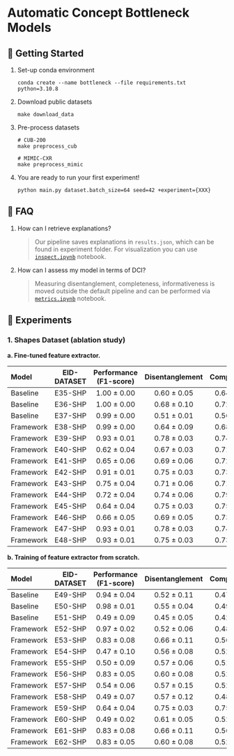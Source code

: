 # Automatic Concept Bottleneck Models

## 🚀 Getting Started
1. Set-up conda environment
    ```
    conda create --name bottleneck --file requirements.txt python=3.10.8
    ```
2. Download public datasets
    ```
    make download_data
    ```
3. Pre-process datasets
    ```
    # CUB-200
    make preprocess_cub

    # MIMIC-CXR
    make preprocess_mimic
    ```
4. You are ready to run your first experiment!
    ```
    python main.py dataset.batch_size=64 seed=42 +experiment={XXX}
    ```

## 🤔 FAQ

1. How can I retrieve explanations?
    > Our pipeline saves explanations in `results.json`, which can be found in experiment folder. For visualization you can use [`inspect.ipynb`](./autoconcept/inspect.ipynb) notebook.

2. How can I assess my model in terms of DCI?
    > Measuring disentanglement, completeness, informativeness is moved outside the default pipeline and can be performed via [`metrics.ipynb`](./autoconcept/metrics.ipynb) notebook.


## 🧬 Experiments

### 1. Shapes Dataset (ablation study)

**a. Fine-tuned feature extractor.**

| Model     | EID-DATASET  | Performance (F1-score)   | Disentanglement | Completeness   | Informativeness | act_fn  | norm_fn  | slot_norm | dummy_concept | dummy_tokens | reg_dist | tie_loss   |
|:------------|:-----------:|:-----------:|:--------:|:--------:|:--------:|:----------:|:----------:|:----------:|:-------------:|:---------------:|:---------------:|:---------------:|
| Baseline | E35-SHP | 1.00 ± 0.00 | 0.60 ± 0.05 | 0.64 ± 0.10 | 0.07 ± 0.01 | relu | ✓ | - | - | -| - | - | - |
| Baseline | E36-SHP | 1.00 ± 0.00 | 0.68 ± 0.10 | 0.72 ± 0.05 | 0.08 ± 0.01 | sigmoid | ✓ | - | - | - | - | - | - |
| Baseline | E37-SHP | 0.99 ± 0.00 | 0.51 ± 0.01 | 0.56 ± 0.06 | 0.08 ± 0.02  | gumbel | ✓ | - | - | - | - | - | - |
| Framework | E38-SHP |  0.99 ± 0.00 | 0.64 ± 0.09 | 0.68 ± 0.04| 0.08 ± 0.03 | sigmoid | ✓ | softmax | ✗ | - | - | ✗ | JS |
| Framework | E39-SHP | 0.93 ± 0.01 | 0.78 ± 0.03 | 0.74 ± 0.12 | 0.07 ± 0.02 | gumbel | ✓ | softmax | ✗ | - | - | ✗ | JS |
| Framework | E40-SHP | 0.62 ± 0.04 | 0.67 ± 0.03 | 0.71 ± 0.05 | 0.09 ± 0.03 | gumbel | ✓ | softmax | ✗ | - | -  | ✗ | KL($f$, $c$) |
| Framework | E41-SHP | 0.65 ± 0.06 | 0.69 ± 0.06 | 0.72 ± 0.05 | 0.09 ± 0.02 | gumbel | ✓ | softmax | ✗ | - | - | ✗ | KL($c$, $f$) |
| Framework | E42-SHP | 0.91 ± 0.01 | 0.75 ± 0.03 | 0.73 ± 0.10 | 0.08 ± 0.01 | gumbel | ✓ | entmax | ✗ | - | - | ✗ | JS |
| Framework | E43-SHP | 0.75 ± 0.04 | 0.71 ± 0.06 | 0.71 ± 0.07 | 0.09 ± 0.01 | gumbel | ✓ | softmax | ✓ | ✓ | ✗ | ✗ | JS |
| Framework | E44-SHP | 0.72 ± 0.04 | 0.74 ± 0.06 | 0.79 ± 0.14 | 0.07 ± 0.02 | gumbel | ✓ | softmax | ✓ | ✓ | ✓ | ✗ | JS |
| Framework | E45-SHP | 0.64 ± 0.04 | 0.75 ± 0.03 | 0.75 ± 0.02 | 0.08 ± 0.02 | gumbel | ✓ | entmax | ✓ | ✓ | ✗ | ✗ | JS |
| Framework | E46-SHP | 0.66 ± 0.05 | 0.69 ± 0.05 | 0.73 ± 0.08 | 0.08 ± 0.03 | gumbel | ✓ | entmax | ✓ | ✓ | ✓ | ✗ | JS |
| Framework | E47-SHP | 0.93 ± 0.01 | 0.78 ± 0.03 | 0.74 ± 0.12 | 0.07 ± 0.02 | gumbel | ✓ | softmax | ✗ | - | - | ✓ | JS |
| Framework | E48-SHP | 0.93 ± 0.01 | 0.75 ± 0.03 | 0.73 ± 0.10 | 0.08 ± 0.01 | gumbel | ✓ | entmax | ✗ | - | - | ✓ | JS |

**b. Training of feature extractor from scratch.**

| Model     | EID-DATASET  | Performance (F1-score)   | Disentanglement | Completeness   | Informativeness | act_fn  | norm_fn  | slot_norm | dummy_concept | dummy_tokens | reg_dist | tie_loss   |
|:------------|:-----------:|:-----------:|:--------:|:--------:|:--------:|:----------:|:----------:|:----------:|:-------------:|:---------------:|:---------------:|:---------------:|
| Baseline | E49-SHP | 0.94 ± 0.04 | 0.52 ± 0.11 | 0.47 ± 0.10 | 0.20 ± 0.04  | relu |  - | - | -| - | - | - |
| Baseline | E50-SHP | 0.98 ± 0.01 | 0.55 ± 0.04 | 0.49 ± 0.08 | 0.16 ± 0.01 | sigmoid | - | - | - | - | - | - |
| Baseline | E51-SHP | 0.49 ± 0.09 | 0.45 ± 0.05 | 0.42 ± 0.03 | 0.45 ± 0.04 | gumbel | - | - | - | - | - | - |
| Framework | E52-SHP | 0.97 ± 0.02 | 0.52 ± 0.06 | 0.48 ± 0.05 | 0.16 ± 0.03 | sigmoid | softmax | ✗ | - | - | ✗ | JS |
| Framework | E53-SHP | 0.83 ± 0.08 | 0.66 ± 0.11 | 0.56 ± 0.07 | 0.16 ± 0.03 |  gumbel | softmax | ✗ | - | - | ✗ | JS |
| Framework | E54-SHP | 0.47 ± 0.10 | 0.56 ± 0.08 | 0.52 ± 0.07 | 0.23 ± 0.08 | gumbel | softmax | ✗ | - | -  | ✗ | KL($f$, $c$) |
| Framework | E55-SHP | 0.50 ± 0.09 | 0.57 ± 0.06| 0.51 ± 0.06 | 0.20 ± 0.04 |  gumbel  | softmax | ✗ | - | - | ✗ | KL($c$, $f$) |
| Framework | E56-SHP | 0.83 ± 0.05 | 0.60 ± 0.08 | 0.52 ± 0.07 | 0.16 ± 0.02 |  gumbel  | entmax | ✗ | - | - | ✗ | JS |
| Framework | E57-SHP | 0.54 ± 0.06 | 0.57 ± 0.15 | 0.52 ± 0.09 | 0.25 ± 0.07 | gumbel | softmax | ✓ | ✓ | ✗ | ✗ | JS |
| Framework | E58-SHP | 0.49 ± 0.07 | 0.57 ± 0.12 | 0.48 ± 0.08 | 0.25 ± 0.07 |  gumbel  | softmax | ✓ | ✓ | ✓ | ✗ | JS |
| Framework | E59-SHP | 0.64 ± 0.04 | 0.75 ± 0.03 | 0.75 ± 0.02 | 0.08 ± 0.02 | gumbel | entmax | ✓ | ✓ | ✗ | ✗ | JS |
| Framework | E60-SHP | 0.49 ± 0.02 | 0.61 ± 0.05 | 0.52 ± 0.09 | 0.23 ± 0.04 |  gumbel | entmax | ✓ | ✓ | ✓ | ✗ | JS |
| Framework | E61-SHP | 0.83 ± 0.08 | 0.66 ± 0.11 | 0.56 ± 0.07 | 0.16 ± 0.03 |  gumbel | softmax | ✗ | - | - | ✓ | JS |
| Framework | E62-SHP | 0.83 ± 0.05 | 0.60 ± 0.08 | 0.52 ± 0.07 | 0.16 ± 0.02 | gumbel | entmax | ✗ | - | - | ✓ | JS |
